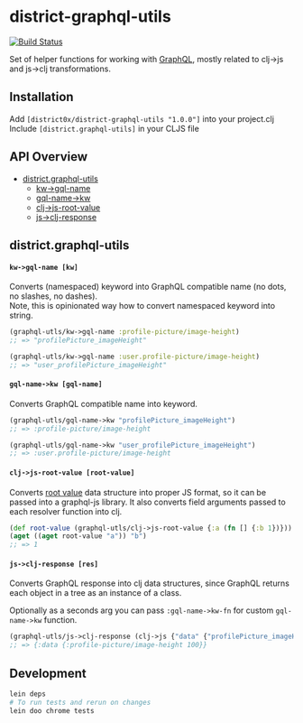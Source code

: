 # district-graphql-utils

[![Build Status](https://travis-ci.org/district0x/district-graphql-utils.svg?branch=master)](https://travis-ci.org/district0x/district-graphql-utils)


Set of helper functions for working with [GraphQL](https://graphql.org/), mostly related to clj->js and js->clj transformations.


## Installation
Add `[district0x/district-graphql-utils "1.0.0"]` into your project.clj  
Include `[district.graphql-utils]` in your CLJS file  

## API Overview
- [district.graphql-utils](#districtgraphql-utils)
  - [kw->gql-name](#kw-gql-name)
  - [gql-name->kw](#gql-name-kw)
  - [clj->js-root-value](#clj-js-root-value)
  - [js->clj-response](#js->clj-response)
  

## district.graphql-utils

#### <a name="kw-gql-name">`kw->gql-name [kw]`
Converts (namespaced) keyword into GraphQL compatible name (no dots, no slashes, no dashes).  
Note, this is opinionated way how to convert namespaced keyword into string. 
```clojure
(graphql-utls/kw->gql-name :profile-picture/image-height)
;; => "profilePicture_imageHeight"

(graphql-utls/kw->gql-name :user.profile-picture/image-height)
;; => "user_profilePicture_imageHeight"
```

#### <a name="gql-name-kw">`gql-name->kw [gql-name]`
Converts GraphQL compatible name into keyword. 
```clojure
(graphql-utls/gql-name->kw "profilePicture_imageHeight")
;; => :profile-picture/image-height

(graphql-utls/gql-name->kw "user_profilePicture_imageHeight")
;; => :user.profile-picture/image-height
```

#### <a name="clj-js-root-value">`clj->js-root-value [root-value]`
Converts [root value](http://graphql.org/graphql-js/graphql/#graphql) data structure into proper JS format, 
so it can be passed into a graphql-js library. It also converts field arguments passed to each resolver function into
clj.

```clojure
(def root-value (graphql-utls/clj->js-root-value {:a (fn [] {:b 1})}))
(aget ((aget root-value "a")) "b")
;; => 1
```

#### <a name="js-clj-response">`js->clj-response [res]`
Converts GraphQL response into clj data structures, since GraphQL returns each object in a tree as an instance of a class. 

Optionally as a seconds arg you can pass `:gql-name->kw-fn` for custom `gql-name->kw` function. 
```clojure
(graphql-utls/js->clj-response (clj->js {"data" {"profilePicture_imageHeight" 100}}))
;; => {:data {:profile-picture/image-height 100}}
```

## Development
```bash
lein deps
# To run tests and rerun on changes
lein doo chrome tests
```